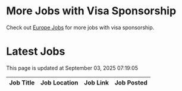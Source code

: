 # More Jobs with Visa Sponsorship

Check out [Europe Jobs](https://github.com/sureshparimi/europejobs#latest-jobs) for more jobs with visa sponsorship.

# Latest Jobs

This page is updated at September 03, 2025 07:19:05

| Job Title | Job Location | Job Link | Job Posted |
| --- | --- | --- | --- |
